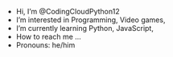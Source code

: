 -  Hi, I’m @CodingCloudPython12
-  I’m interested in Programming, Video games,
-  I’m currently learning Python, JavaScript,
-  How to reach me ...
-  Pronouns: he/him


